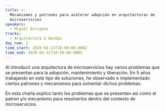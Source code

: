 ```yaml
---
title: >-
  Mecanismos y patrones para acelerar adopción en arquitecturas de
  microservicios
speakers:
  - Miguel Enriquez
tracks:
  - Arquitectura & DevOps
day_num: 2
time_start: 2020-04-21T18:00:00.000Z
time_end: 2020-04-21T18:50:00.000Z
---
```

Al introducir una arquitectura de microservicios hay varios problemas que se presentan para la adopción, mantenimiento y liberación. En 5 años trabajando en este tipo de soluciones, he observado e implementado ciertos patrones y mecanismos para solventar dichos problemas. 

En esta charla explico tanto los problemas que se presentan asi como el patron y/o mecanismo para resolverlos dentro del contexto de microservicios.